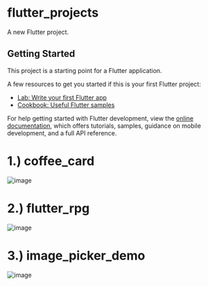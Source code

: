 # flutter_projects

A new Flutter project.

## Getting Started

This project is a starting point for a Flutter application.

A few resources to get you started if this is your first Flutter project:

- [Lab: Write your first Flutter app](https://docs.flutter.dev/get-started/codelab)
- [Cookbook: Useful Flutter samples](https://docs.flutter.dev/cookbook)

For help getting started with Flutter development, view the
[online documentation](https://docs.flutter.dev/), which offers tutorials,
samples, guidance on mobile development, and a full API reference.

# 1.) coffee_card
![image](https://github.com/user-attachments/assets/ad23d426-af3c-4049-9d2b-faf49b8ed8af)

# 2.) flutter_rpg
![image](https://github.com/user-attachments/assets/732548a9-1480-4335-8808-cf42742e55f8)

# 3.) image_picker_demo
![image](https://github.com/user-attachments/assets/36e46ce7-420b-4c78-be77-73d2eb0bab30)




